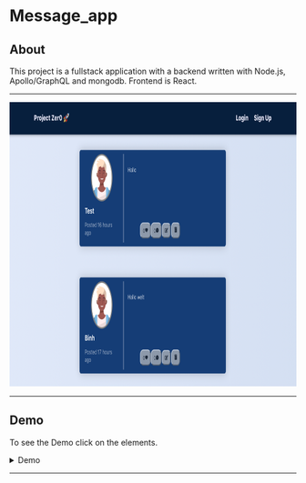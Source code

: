 # Message_app

## About

This project is a fullstack application with a backend written with Node.js, Apollo/GraphQL and mongodb. Frontend is React.

---

<img width="900" height="500" src="https://github.com/Atska/message_app/blob/master/git_pictures/screen.png"></img>

---

## Demo

To see the Demo click on the elements.

<details> <summary>Demo</summary>
  Gif
  <img src="https://github.com/Atska/message_app/blob/master/git_pictures/message_app.gif">
</details>

---

